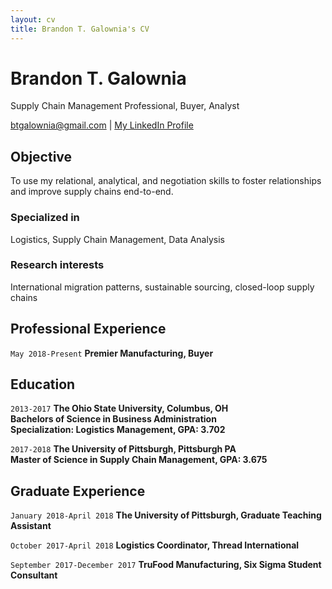 ```yaml
---
layout: cv
title: Brandon T. Galownia's CV
---
```

# Brandon T. Galownia
Supply Chain Management Professional, Buyer, Analyst

<div id="webaddress">
  <a href="btgalownia@gmail.com">btgalownia@gmail.com</a> | <a href="http://linkedin.com/in/btgalownia">My LinkedIn Profile</a>
</div>


## Objective

To use my relational, analytical, and negotiation skills to foster relationships and improve supply chains end-to-end.

### Specialized in

Logistics, Supply Chain Management, Data Analysis


### Research interests

International migration patterns, sustainable sourcing, closed-loop supply chains

## Professional Experience

`May 2018-Present`
__Premier Manufacturing, Buyer__

## Education

`2013-2017`
__The Ohio State University, Columbus, OH__<br/>
__Bachelors of Science in Business Administration__<br/>
__Specialization: Logistics Management, GPA: 3.702__

`2017-2018`
__The University of Pittsburgh, Pittsburgh PA__<br/>
__Master of Science in Supply Chain Management, GPA: 3.675__


## Graduate Experience
`January 2018-April 2018`
__The University of Pittsburgh, Graduate Teaching Assistant__

`October 2017-April 2018`
__Logistics Coordinator, Thread International__

`September 2017-December 2017`
__TruFood Manufacturing, Six Sigma Student Consultant__
